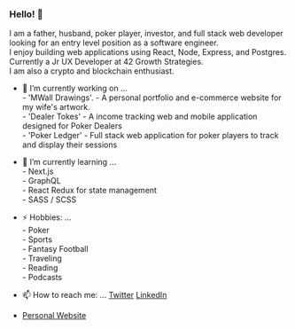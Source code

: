 ### Hello! 👋 
I am a father, husband, poker player, investor, and full stack web developer looking for an entry level position as a software engineer.
<br> I enjoy building web applications using React, Node, Express, and Postgres. 
<br> Currently a Jr UX Developer at 42 Growth Strategies.
<br> I am also a crypto and blockchain enthusiast.


- 🔭 I’m currently working on ... 
            <br>   - 'MWall Drawings'.    - A personal portfolio and e-commerce website for my wife's artwork.
            <br>   - 'Dealer Tokes'       - A income tracking web and mobile application designed for Poker Dealers
            <br>   - 'Poker Ledger'       - Full stack web application for poker players to track and display their sessions

- 🌱 I’m currently learning ...
              <br> -  Next.js 
              <br> -  GraphQL
              <br> -  React Redux for state management
              <br> -  SASS / SCSS

- ⚡ Hobbies: ... 
              <br> - Poker
              <br> - Sports
              <br> - Fantasy Football
              <br> - Traveling
              <br> - Reading
              <br> - Podcasts

- 📫 How to reach me: ... [Twitter](https://twitter.com/TomWallaceJr2) [LinkedIn](https://www.linkedin.com/in/thomaswallacejr/)
- [Personal Website](http://www.tomwallacejr.com/)


